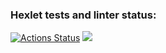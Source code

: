 ### Hexlet tests and linter status:
[![Actions Status](https://github.com/n0fr1/backend-project-44/workflows/hexlet-check/badge.svg)](https://github.com/n0fr1/backend-project-44/actions)
<a href="https://codeclimate.com/github/n0fr1/backend-project-44/maintainability"><img src="https://api.codeclimate.com/v1/badges/aebab994dc5d0120d6fe/maintainability" /></a>